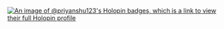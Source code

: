  

[![An image of @priyanshu123's Holopin badges, which is a link to view their full Holopin profile](https://holopin.me/priyanshu123)](https://holopin.io/@priyanshu123)

<!-- 
<script src="https://platform.linkedin.com/badges/js/profile.js" async defer type="text/javascript"\>

</script\> -->



